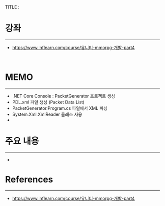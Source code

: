 TITLE : 

# 강좌
---
- <https://www.inflearn.com/course/유니티-mmorpg-개발-part4>

<br>



# MEMO
---

- .NET Core Console : PacketGenerator 프로젝트 생성
- PDL.xml 파일 생성 (Packet Data List)
- PacketGenerator.Program.cs 파일에서 XML 파싱
- System.Xml.XmlReader 클래스 사용
- 









# 주요 내용
---

- 










# References
---
- <https://www.inflearn.com/course/유니티-mmorpg-개발-part4>








